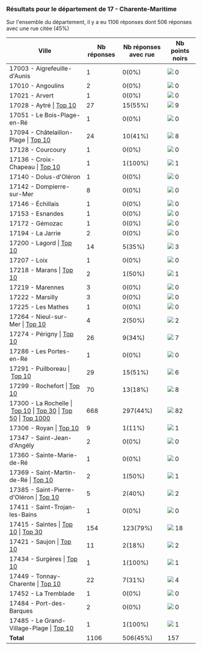 ### Résultats pour le département de 17 - Charente-Maritime

Sur l'ensemble du département, il y a eu 1106 réponses dont 506 réponses avec une rue citée (45%)

| Ville | Nb réponses | Nb réponses avec rue | Nb points noirs |
|-------------|-------------|----------------------|-----------------|
|17003 - Aigrefeuille-d'Aunis|1|0(0%)|<img src="../../img/bar_0.gif" />&nbsp;0|
|17010 - Angoulins|2|0(0%)|<img src="../../img/bar_0.gif" />&nbsp;0|
|17021 - Arvert|1|0(0%)|<img src="../../img/bar_0.gif" />&nbsp;0|
|17028 - Aytré&nbsp;&#124;&nbsp;<a href='17028 - Aytré_top9.md'>Top 10</a>|27|15(55%)|<img src="../../img/bar_5.gif" />&nbsp;9|
|17051 - Le Bois-Plage-en-Ré|1|0(0%)|<img src="../../img/bar_0.gif" />&nbsp;0|
|17094 - Châtelaillon-Plage&nbsp;&#124;&nbsp;<a href='17094 - Châtelaillon-Plage_top8.md'>Top 10</a>|24|10(41%)|<img src="../../img/bar_5.gif" />&nbsp;8|
|17128 - Courcoury|1|0(0%)|<img src="../../img/bar_0.gif" />&nbsp;0|
|17136 - Croix-Chapeau&nbsp;&#124;&nbsp;<a href='17136 - Croix-Chapeau_top1.md'>Top 10</a>|1|1(100%)|<img src="../../img/bar_0.gif" />&nbsp;1|
|17140 - Dolus-d'Oléron|1|0(0%)|<img src="../../img/bar_0.gif" />&nbsp;0|
|17142 - Dompierre-sur-Mer|8|0(0%)|<img src="../../img/bar_0.gif" />&nbsp;0|
|17146 - Échillais|1|0(0%)|<img src="../../img/bar_0.gif" />&nbsp;0|
|17153 - Esnandes|1|0(0%)|<img src="../../img/bar_0.gif" />&nbsp;0|
|17172 - Gémozac|1|0(0%)|<img src="../../img/bar_0.gif" />&nbsp;0|
|17194 - La Jarrie|2|0(0%)|<img src="../../img/bar_0.gif" />&nbsp;0|
|17200 - Lagord&nbsp;&#124;&nbsp;<a href='17200 - Lagord_top3.md'>Top 10</a>|14|5(35%)|<img src="../../img/bar_1.gif" />&nbsp;3|
|17207 - Loix|1|0(0%)|<img src="../../img/bar_0.gif" />&nbsp;0|
|17218 - Marans&nbsp;&#124;&nbsp;<a href='17218 - Marans_top1.md'>Top 10</a>|2|1(50%)|<img src="../../img/bar_0.gif" />&nbsp;1|
|17219 - Marennes|3|0(0%)|<img src="../../img/bar_0.gif" />&nbsp;0|
|17222 - Marsilly|3|0(0%)|<img src="../../img/bar_0.gif" />&nbsp;0|
|17225 - Les Mathes|1|0(0%)|<img src="../../img/bar_0.gif" />&nbsp;0|
|17264 - Nieul-sur-Mer&nbsp;&#124;&nbsp;<a href='17264 - Nieul-sur-Mer_top2.md'>Top 10</a>|4|2(50%)|<img src="../../img/bar_1.gif" />&nbsp;2|
|17274 - Périgny&nbsp;&#124;&nbsp;<a href='17274 - Périgny_top7.md'>Top 10</a>|26|9(34%)|<img src="../../img/bar_4.gif" />&nbsp;7|
|17286 - Les Portes-en-Ré|1|0(0%)|<img src="../../img/bar_0.gif" />&nbsp;0|
|17291 - Puilboreau&nbsp;&#124;&nbsp;<a href='17291 - Puilboreau_top6.md'>Top 10</a>|29|15(51%)|<img src="../../img/bar_3.gif" />&nbsp;6|
|17299 - Rochefort&nbsp;&#124;&nbsp;<a href='17299 - Rochefort_top8.md'>Top 10</a>|70|13(18%)|<img src="../../img/bar_5.gif" />&nbsp;8|
|17300 - La Rochelle&nbsp;&#124;&nbsp;<a href='17300 - La Rochelle_top10.md'>Top 10</a>&nbsp;&#124;&nbsp;<a href='17300 - La Rochelle_top30.md'>Top 30</a>&nbsp;&#124;&nbsp;<a href='17300 - La Rochelle_top50.md'>Top 50</a>&nbsp;&#124;&nbsp;<a href='17300 - La Rochelle_top82.md'>Top 1000</a>|668|297(44%)|<img src="../../img/bar_52.gif" />&nbsp;82|
|17306 - Royan&nbsp;&#124;&nbsp;<a href='17306 - Royan_top1.md'>Top 10</a>|9|1(11%)|<img src="../../img/bar_0.gif" />&nbsp;1|
|17347 - Saint-Jean-d'Angély|2|0(0%)|<img src="../../img/bar_0.gif" />&nbsp;0|
|17360 - Sainte-Marie-de-Ré|1|0(0%)|<img src="../../img/bar_0.gif" />&nbsp;0|
|17369 - Saint-Martin-de-Ré&nbsp;&#124;&nbsp;<a href='17369 - Saint-Martin-de-Ré_top1.md'>Top 10</a>|2|1(50%)|<img src="../../img/bar_0.gif" />&nbsp;1|
|17385 - Saint-Pierre-d'Oléron&nbsp;&#124;&nbsp;<a href='17385 - Saint-Pierre-d_Oléron_top2.md'>Top 10</a>|5|2(40%)|<img src="../../img/bar_1.gif" />&nbsp;2|
|17411 - Saint-Trojan-les-Bains|1|0(0%)|<img src="../../img/bar_0.gif" />&nbsp;0|
|17415 - Saintes&nbsp;&#124;&nbsp;<a href='17415 - Saintes_top10.md'>Top 10</a>&nbsp;&#124;&nbsp;<a href='17415 - Saintes_top18.md'>Top 30</a>|154|123(79%)|<img src="../../img/bar_11.gif" />&nbsp;18|
|17421 - Saujon&nbsp;&#124;&nbsp;<a href='17421 - Saujon_top2.md'>Top 10</a>|11|2(18%)|<img src="../../img/bar_1.gif" />&nbsp;2|
|17434 - Surgères&nbsp;&#124;&nbsp;<a href='17434 - Surgères_top1.md'>Top 10</a>|1|1(100%)|<img src="../../img/bar_0.gif" />&nbsp;1|
|17449 - Tonnay-Charente&nbsp;&#124;&nbsp;<a href='17449 - Tonnay-Charente_top4.md'>Top 10</a>|22|7(31%)|<img src="../../img/bar_2.gif" />&nbsp;4|
|17452 - La Tremblade|1|0(0%)|<img src="../../img/bar_0.gif" />&nbsp;0|
|17484 - Port-des-Barques|2|0(0%)|<img src="../../img/bar_0.gif" />&nbsp;0|
|17485 - Le Grand-Village-Plage&nbsp;&#124;&nbsp;<a href='17485 - Le Grand-Village-Plage_top1.md'>Top 10</a>|1|1(100%)|<img src="../../img/bar_0.gif" />&nbsp;1|
| **Total** |1106|506(45%)|157|
